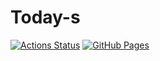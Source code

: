 # Today-s
[![Actions Status](https://github.com/Today017/Today-s/workflows/verify/badge.svg)](https://github.com/Today017/Today-s/actions)
[![GitHub Pages](https://img.shields.io/static/v1?label=GitHub+Pages&message=+&color=brightgreen&logo=github)](https://Today017.github.io/Today-s/)
